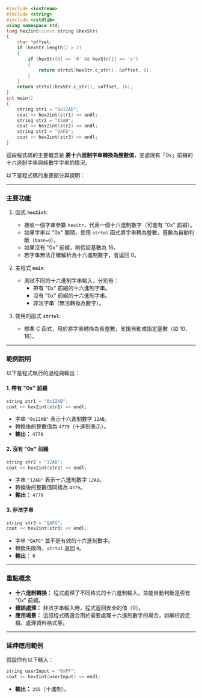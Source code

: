 ```cpp
#include <iostream>
#include <string>
#include <cstdlib>
using namespace std;
long hex2int(const string &hexStr)
{
    char *offset;
    if (hexStr.length() > 2)
    {
        if (hexStr[0] == '0' && hexStr[1] == 'x')
        {
            return strtol(hexStr.c_str(), &offset, 0);
        }
    }
    return strtol(hexStr.c_str(), &offset, 16);
}
int main()
{
    string str1 = "0x12AB";
    cout << hex2int(str1) << endl;
    string str2 = "12AB";
    cout << hex2int(str2) << endl;
    string str3 = "QAFG";
    cout << hex2int(str3) << endl;
}
```
這段程式碼的主要概念是 **將十六進制字串轉換為整數值**，並處理有「0x」前綴的十六進制字串與純數字字串的情況。

以下是程式碼的重要部分與說明：

---

### 主要功能
1. 函式 **`hex2int`**:
   - 接收一個字串參數 `hexStr`，代表一個十六進制數字（可能有 "0x" 前綴）。
   - 如果字串以 "0x" 開頭，使用 `strtol` 函式將字串轉為整數，基數為自動判斷（`base=0`）。
   - 如果沒有 "0x" 前綴，則假設基數為 16。
   - 若字串無法正確解析為十六進制數字，會返回 0。

2. 主程式 **`main`**:
   - 測試不同的十六進制字串輸入，分別有：
     - 帶有 "0x" 前綴的十六進制字串。
     - 沒有 "0x" 前綴的十六進制字串。
     - 非法字串（無法轉換為數字）。

3. 使用的函式 **`strtol`**:
   - 標準 C 函式，用於將字串轉換為長整數，支援自動或指定基數（如 10、16）。

---

### 範例說明

以下是程式執行的過程與輸出：

#### 1. 帶有 "0x" 前綴
```cpp
string str1 = "0x12AB";
cout << hex2int(str1) << endl;
```
- 字串 `"0x12AB"` 表示十六進制數字 `12AB`。
- 轉換後的整數值為 `4779`（十進制表示）。
- **輸出：** `4779`

#### 2. 沒有 "0x" 前綴
```cpp
string str2 = "12AB";
cout << hex2int(str2) << endl;
```
- 字串 `"12AB"` 表示十六進制數字 `12AB`。
- 轉換後的整數值同樣為 `4779`。
- **輸出：** `4779`

#### 3. 非法字串
```cpp
string str3 = "QAFG";
cout << hex2int(str3) << endl;
```
- 字串 `"QAFG"` 並不是有效的十六進制數字。
- 轉換失敗時，`strtol` 返回 `0`。
- **輸出：** `0`

---

### 重點概念
- **十六進制轉換：** 程式處理了不同格式的十六進制輸入，並能自動判斷是否有 "0x" 前綴。
- **錯誤處理：** 非法字串輸入時，程式返回安全的值（0）。
- **應用場景：** 這段程式碼適合用於需要處理十六進制數字的場合，如解析設定檔、處理資料格式等。

---

### 延伸應用範例
假設你有以下輸入：
```cpp
string userInput = "0xFF";
cout << hex2int(userInput) << endl;
```
- **輸出：** `255`（十進制）。